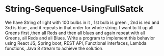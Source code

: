 # String-Sequence-UsingFullSatck

We have String of light with 100 bulbs in it , 1st bulb is green , 2nd is red and 3rd is blue , and it repeats in that order for whole string. I want to lit up all Greens first ,then all Reds and then all blues and again repeat with all Greens, all Reds and all Blues. Write a program to implement this behavior using React JS, Spring boot, REST API, Functional interfaces, Lambda functions, Java 8 stream to achieve the solution. 
